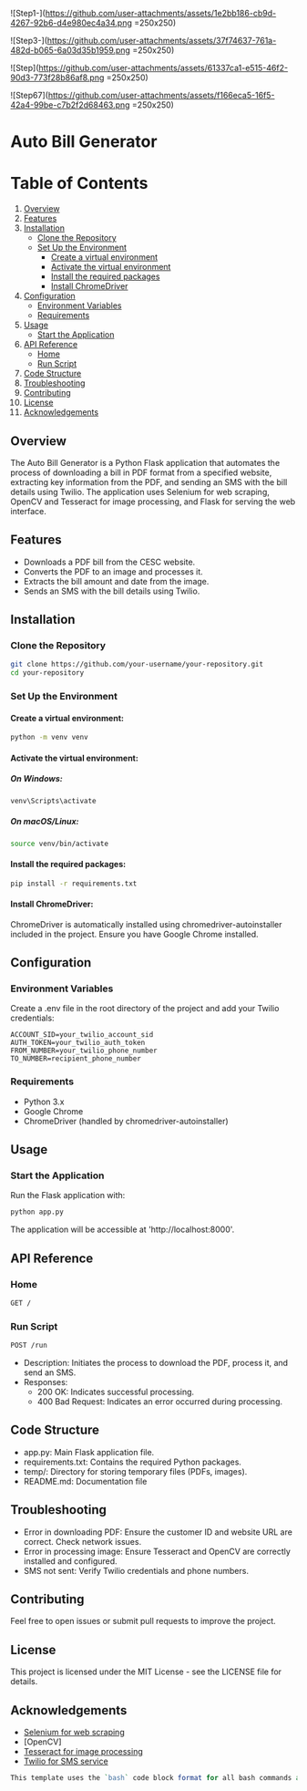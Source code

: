 ![Step1-](https://github.com/user-attachments/assets/1e2bb186-cb9d-4267-92b6-d4e980ec4a34.png =250x250)

![Step3-](https://github.com/user-attachments/assets/37f74637-761a-482d-b065-6a03d35b1959.png =250x250)

![Step](https://github.com/user-attachments/assets/61337ca1-e515-46f2-90d3-773f28b86af8.png =250x250)

![Step67](https://github.com/user-attachments/assets/f166eca5-16f5-42a4-99be-c7b2f2d68463.png =250x250)

# Auto Bill Generator

# Table of Contents

1. [Overview](#overview)
2. [Features](#features)
3. [Installation](#installation)
   - [Clone the Repository](#clone-the-repository)
   - [Set Up the Environment](#set-up-the-environment)
     - [Create a virtual environment](#create-a-virtual-environment)
     - [Activate the virtual environment](#activate-the-virtual-environment)
     - [Install the required packages](#install-the-required-packages)
     - [Install ChromeDriver](#install-chromedriver)
4. [Configuration](#configuration)
   - [Environment Variables](#environment-variables)
   - [Requirements](#requirements)
5. [Usage](#usage)
   - [Start the Application](#start-the-application)
6. [API Reference](#api-reference)
   - [Home](#home)
   - [Run Script](#run-script)
7. [Code Structure](#code-structure)
8. [Troubleshooting](#troubleshooting)
9. [Contributing](#contributing)
10. [License](#license)
11. [Acknowledgements](#acknowledgements)



## Overview

The Auto Bill Generator is a Python Flask application that automates the process of downloading a bill in PDF format from a specified website, extracting key information from the PDF, and sending an SMS with the bill details using Twilio. The application uses Selenium for web scraping, OpenCV and Tesseract for image processing, and Flask for serving the web interface.

## Features

- Downloads a PDF bill from the CESC website.
- Converts the PDF to an image and processes it.
- Extracts the bill amount and date from the image.
- Sends an SMS with the bill details using Twilio.


  

## Installation

### Clone the Repository

```bash
git clone https://github.com/your-username/your-repository.git
cd your-repository
```


### Set Up the Environment


#### Create a virtual environment:

```bash
python -m venv venv
```

#### Activate the virtual environment:

##### On Windows:

```bash
venv\Scripts\activate
```

##### On macOS/Linux:

```bash
source venv/bin/activate
```

#### Install the required packages:

```bash
pip install -r requirements.txt
```


#### Install ChromeDriver:

ChromeDriver is automatically installed using chromedriver-autoinstaller included in the project. Ensure you have Google Chrome installed.

## Configuration

### Environment Variables

Create a .env file in the root directory of the project and add your Twilio credentials:

```dotenv
ACCOUNT_SID=your_twilio_account_sid
AUTH_TOKEN=your_twilio_auth_token
FROM_NUMBER=your_twilio_phone_number
TO_NUMBER=recipient_phone_number
```
### Requirements
- Python 3.x
- Google Chrome
- ChromeDriver (handled by chromedriver-autoinstaller)

## Usage
### Start the Application
Run the Flask application with:
```bash
python app.py
```

The application will be accessible at 'http://localhost:8000'.

## API Reference
### Home
```bash
GET / 
```

### Run Script
```bash
POST /run
```

- Description: Initiates the process to download the PDF, process it, and send an SMS.
- Responses:
  - 200 OK: Indicates successful processing.
  - 400 Bad Request: Indicates an error occurred during processing.
 
## Code Structure
- app.py: Main Flask application file.
- requirements.txt: Contains the required Python packages.
- temp/: Directory for storing temporary files (PDFs, images).
- README.md: Documentation file

## Troubleshooting
- Error in downloading PDF: Ensure the customer ID and website URL are correct. Check network issues.
- Error in processing image: Ensure Tesseract and OpenCV are correctly installed and configured.
- SMS not sent: Verify Twilio credentials and phone numbers.

## Contributing
Feel free to open issues or submit pull requests to improve the project.


## License
This project is licensed under the MIT License - see the LICENSE file for details.

## Acknowledgements
- [Selenium for web scraping](https://awesomeopensource.com/project/elangosundar/awesome-README-templates)
- [OpenCV]
- [Tesseract for image processing](https://github.com/tesseract-ocr/tessdoc?tab=readme-ov-file)
- [Twilio for SMS service](https://www.twilio.com/docs/messaging)

```perl
This template uses the `bash` code block format for all bash commands and the `http` code block format for HTTP methods. Adjust the repository URL and other placeholders as needed.
```
